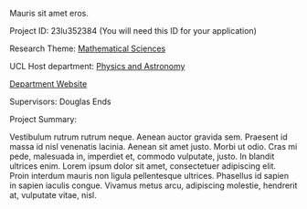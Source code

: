 Mauris sit amet eros.

Project ID: 23lu352384
(You will need this ID for your application)

Research Theme: [Mathematical Sciences](/themes/mathematical-sciences)

UCL Host department: [Physics and Astronomy](/departments/physics-and-astronomy)

[Department Website](https://www.example.com/dept2)

Supervisors: Douglas Ends

Project Summary:

Vestibulum rutrum rutrum neque. Aenean auctor gravida sem. Praesent id massa id nisl venenatis lacinia. Aenean sit amet justo. Morbi ut odio. Cras mi pede, malesuada in, imperdiet et, commodo vulputate, justo. In blandit ultrices enim. Lorem ipsum dolor sit amet, consectetuer adipiscing elit. Proin interdum mauris non ligula pellentesque ultrices. Phasellus id sapien in sapien iaculis congue. Vivamus metus arcu, adipiscing molestie, hendrerit at, vulputate vitae, nisl.